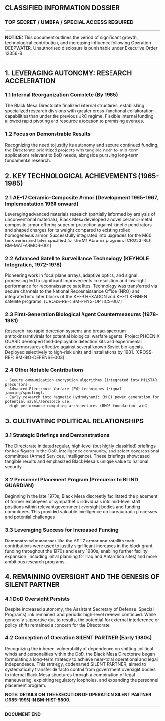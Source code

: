 ## CLASSIFIED INFORMATION DOSSIER
### TOP SECRET / UMBRA / SPECIAL ACCESS REQUIRED

---

**NOTICE:** This document outlines the period of significant growth, technological contribution, and increasing influence following Operation DEEPWATER. Unauthorized disclosure is punishable under Executive Order 12356-B.

---

## 1. LEVERAGING AUTONOMY: RESEARCH ACCELERATION

### 1.1 Internal Reorganization Complete (By 1965)
The Black Mesa Directorate finalized internal structures, establishing specialized research divisions with greater cross-functional collaboration capabilities than under the previous JRC regime. Flexible internal funding allowed rapid pivoting and resource allocation to promising avenues.

### 1.2 Focus on Demonstrable Results
Recognizing the need to justify its autonomy and secure continued funding, the Directorate prioritized projects with tangible near-to-mid-term applications relevant to DoD needs, alongside pursuing long-term fundamental research.

## 2. KEY TECHNOLOGICAL ACHIEVEMENTS (1965-1985)

### 2.1 AE-17 Ceramic-Composite Armor (Development 1965-1967, Implementation 1968 onward)
Leveraging advanced materials research (partially informed by analysis of unconventional materials), Black Mesa developed a novel ceramic-metal composite armor offering superior protection against kinetic penetrators and shaped charges for its weight compared to existing rolled homogeneous armor. Successfully integrated into upgrades for the M60 tank series and later specified for the M1 Abrams program. [CROSS-REF: BM-MAT-ARMOR-001]

### 2.2 Advanced Satellite Surveillance Technology (KEYHOLE Integration, 1972-1978)
Pioneering work in focal plane arrays, adaptive optics, and signal processing led to significant improvements in resolution and low-light performance for reconnaissance satellites. Technology was transferred via secure channels to the National Reconnaissance Office (NRO) and integrated into later blocks of the KH-9 HEXAGON and KH-11 KENNEN satellite programs. [CROSS-REF: BM-PHYS-OPTICS-007]

### 2.3 First-Generation Biological Agent Countermeasures (1978-1981)
Research into rapid detection systems and broad-spectrum antitoxins/antivirals for potential biological warfare agents. Project PHOENIX GUARD developed field-deployable detection kits and experimental countermeasures effective against several known Soviet bio-agents. Deployed selectively to high-risk units and installations by 1981. [CROSS-REF: BM-BIO-DEFENSE-003]

### 2.4 Other Notable Contributions
    - Secure communication encryption algorithms (integrated into MILSTAR precursors).
    - Advanced Electronic Warfare (EW) techniques (signal jamming/spoofing).
    - Early research into Magnetic Hydrodynamic (MHD) power generation for potential naval/aerospace use.
    - High-performance computing architectures (BMOS foundation laid).

## 3. CULTIVATING POLITICAL RELATIONSHIPS

### 3.1 Strategic Briefings and Demonstrations
The Directorate initiated regular, high-level (but highly classified) briefings for key figures in the DoD, intelligence community, and select congressional committees (Armed Services, Intelligence). These briefings showcased tangible results and emphasized Black Mesa's unique value to national security.

### 3.2 Personnel Placement Program (Precursor to BLIND GUARDIAN)
Beginning in the late 1970s, Black Mesa discreetly facilitated the placement of former employees or sympathetic individuals into mid-level staff positions within relevant government oversight bodies and funding committees. This provided valuable intelligence on bureaucratic processes and potential challenges.

### 3.3 Leveraging Success for Increased Funding
Demonstrated successes like the AE-17 armor and satellite tech contributions were used to justify significant increases in the block grant funding throughout the 1970s and early 1980s, enabling further facility expansion (including initial planning for Iraq and Antarctica sites) and more ambitious research programs.

## 4. REMAINING OVERSIGHT AND THE GENESIS OF SILENT PARTNER

### 4.1 DoD Oversight Persists
Despite increased autonomy, the Assistant Secretary of Defense (Special Programs) link remained, and periodic high-level reviews continued. While generally supportive due to results, the potential for external interference or policy shifts remained a concern for the Directorate.

### 4.2 Conception of Operation SILENT PARTNER (Early 1980s)
Recognizing the inherent vulnerability of dependence on shifting political winds and personalities within the DoD, the Black Mesa Directorate began formulating a long-term strategy to achieve near-total operational and legal independence. This strategy, codenamed SILENT PARTNER, aimed to systematically transfer de facto control from government oversight bodies to internal Black Mesa structures through a combination of legal maneuvering, exploiting regulatory loopholes, and expanding the personnel placement program.

**NOTE: DETAILS ON THE EXECUTION OF OPERATION SILENT PARTNER (1985-1995) IN BM-HIST-5800.**

---
**DOCUMENT END**